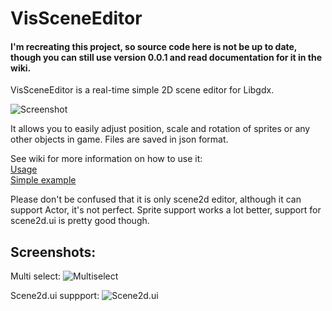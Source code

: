 VisSceneEditor
==============

#### I'm recreating this project, so source code here is not be up to date, though you can still use version 0.0.1 and read documentation for it in the wiki.

VisSceneEditor is a real-time simple 2D scene editor for Libgdx.

![Screenshot](http://dl.kotcrab.pl/github/vis/vissceneeditor.png)

It allows you to easily adjust position, scale and rotation of sprites or any other objects in game. Files are saved in json format.

See wiki for more information on how to use it:  
[Usage](https://github.com/kotcrab/VisSceneEditor/wiki/Usage)  
[Simple example](https://github.com/kotcrab/VisSceneEditorExamples/blob/master/core/src/pl/kotcrab/vis/sceneeditor/example/scene/ExampleScene.java)

Please don't be confused that it is only scene2d editor, although it can support Actor, it's not perfect. Sprite support works a lot better, support for scene2d.ui is pretty good though.

## Screenshots:

Multi select:
![Multiselect](http://dl.kotcrab.pl/github/vis/vis_multiselect.png)

Scene2d.ui suppport:
![Scene2d.ui](http://dl.kotcrab.pl/github/vis/vis_scene2dui.png)
